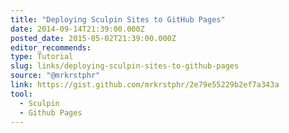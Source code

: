```yaml
---
title: "Deploying Sculpin Sites to GitHub Pages"
date: 2014-09-14T21:39:00.000Z
posted_date: 2015-05-02T21:39:00.000Z
editor_recommends:
type: Tutorial
slug: links/deploying-sculpin-sites-to-github-pages
source: "@mrkrstphr"
link: https://gist.github.com/mrkrstphr/2e79e55229b2ef7a343a
tool:
  - Sculpin
  - Github Pages
---
```





